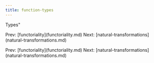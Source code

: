 ```yaml
---
title: function-types
---
```


Types\"

Prev: \[functoriality](functoriality.md) Next:
\[natural-transformations](natural-transformations.md)

Prev: \[functoriality](functoriality.md) Next:
\[natural-transformations](natural-transformations.md)
